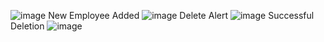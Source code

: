 ![image](https://github.com/user-attachments/assets/1df7349f-256b-45d3-93d3-bcc2cd7fb021)
New Employee Added
![image](https://github.com/user-attachments/assets/1116f8e6-c7f7-4ede-9588-315d64ffd24e)
Delete Alert
![image](https://github.com/user-attachments/assets/fa1713d2-dabd-40f4-af14-06bf6929e218)
Successful Deletion
![image](https://github.com/user-attachments/assets/be128aea-7453-4e8e-98ef-a3fa4df8a9d0)
